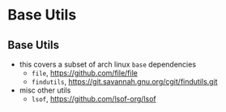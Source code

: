 Base Utils
==========

## Base Utils

- this covers a subset of arch linux `base` dependencies
  - `file`, <https://github.com/file/file>
  - `findutils`, <https://git.savannah.gnu.org/cgit/findutils.git>
- misc other utils
  - `lsof`, <https://github.com/lsof-org/lsof>
